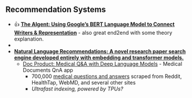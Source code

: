 ## Recommendation Systems


- :thumbsup: **[The AIgent: Using Google’s BERT Language Model to Connect Writers & Representation](https://blog.insightdatascience.com/the-aigent-using-googles-bert-language-model-to-connect-writers-representation-42ac6388da7c)** - also great end2end with some theory explanation.  
- 
- **[Natural Language Recommendations: A novel research paper search engine developed entirely with embedding and transformer models.](https://github.com/Santosh-Gupta/NaturalLanguageRecommendations)**
  - [Doc Product: Medical Q&A with Deep Language Models](https://github.com/re-search/DocProduct) - Medical Documents QnA app
    - 700,000 <u>medical questions and answers</u> scraped from Reddit, HealthTap, WebMD, and several other sites
    - *Ultrafast indexing, powered by TPUs?*